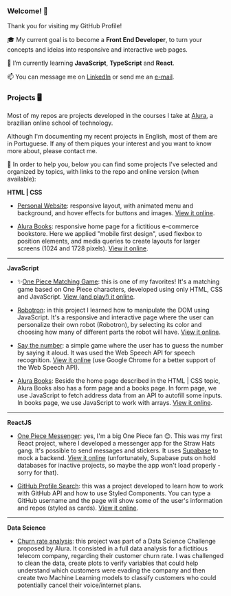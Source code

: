 ### Welcome! 👋

Thank you for visiting my GitHub Profile! 

🎓 My current goal is to become a **Front End Developer**, to turn your concepts and ideias into responsive and interactive web pages. 

🌱 I’m currently learning **JavaScript**, **TypeScript** and **React**. 

📫 You can message me on [LinkedIn](https://www.linkedin.com/in/zingarelli/) or send me an [e-mail](mailto:zingarelli.m@gmail.com). 

### Projects 🖥️
Most of my repos are projects developed in the courses I take at [Alura](https://www.alura.com.br), a brazilian online school of technology. 

Although I'm documenting my recent projects in English, most of them are in Portuguese. If any of them piques your interest and you want to know more about, please contact me.

🔖 In order to help you, below you can find some projects I've selected and organized by topics, with links to the repo and online version (when available):

**HTML | CSS**
- [Personal Website](https://github.com/zingarelli/desafios-bootcamp-TQI-DIO/tree/main/HTML_CSS): responsive layout, with animated menu and background, and hover effects for buttons and images. [View it online](https://desafios-bootcamp-tqi-dio.vercel.app). 

- [Alura Books](https://github.com/zingarelli/alura-books): responsive home page for a fictitious e-commerce bookstore. Here we applied "mobile first design", used flexbox to position elements, and media queries to create layouts for larger screens (1024 and 1728 pixels). [View it online](https://zingarelli.github.io/alura-books/).

---

**JavaScript**
- ✨[One Piece Matching Game](https://github.com/zingarelli/desafios-bootcamp-TQI-DIO/tree/main/JavaScript): this is one of my favorites! It's a matching game based on One Piece characters, developed using only HTML, CSS and JavaScript. [View (and play!) it online](https://bootcamp-tqi-dio-javascript.vercel.app).

- [Robotron](https://github.com/zingarelli/robotron-2000): in this project I learned how to manipulate the DOM using JavaScript. It's a responsive and interactive page where the user can personalize their own robot (Robotron), by selecting its color and choosing how many of different parts the robot will have. [View it online](https://robotron2000-js-dom.vercel.app).

- [Say the number](https://github.com/zingarelli/say-the-secret-number): a simple game where the user has to guess the number by saying it aloud. It was used the Web Speech API for speech recognition. [View it online](https://zingarelli.github.io/say-the-secret-number/) (use Google Chrome for a better support of the Web Speech API).

- [Alura Books](https://github.com/zingarelli/alura-books): Beside the home page described in the HTML | CSS topic, Alura Books also has a form page and a books page. In form page, we use JavaScript to fetch address data from an API to autofill some inputs. In books page, we use JavaScript to work with arrays. [View it online](https://zingarelli.github.io/alura-books/).

---

**ReactJS**
- [One Piece Messenger](https://github.com/zingarelli/AluraCord-Online_Transponder_Snail): yes, I'm a big One Piece fan 😊. This was my first React project, where I developed a messenger app for the Straw Hats gang. It's possible to send messages and stickers. It uses [Supabase](https://supabase.com) to mock a backend. [View it online](https://aluracord-online-transponder-snail.vercel.app) (unfortunately, Supabase puts on hold databases for inactive projects, so maybe the app won't load properly - sorry for that). 

- [GitHub Profile Search](https://github.com/zingarelli/desafios-bootcamp-TQI-DIO/tree/main/react-js): this was a project developed to learn how to work with GitHub API and how to use Styled Components. You can type a GitHub username and the page will show some of the user's information and repos (styled as cards). [View it online](https://desafios-bootcamp-tqi-dio-ivory.vercel.app).

---

**Data Science**
- [Churn rate analysis](https://github.com/zingarelli/Alura_Voz-Data_Science_Challenge): this project was part of a Data Science Challenge proposed by Alura. It consisted in a full data analysis for a fictitious telecom company, regarding their customer churn rate. I was challenged to clean the data, create plots to verify variables that could help understand which customers were evading the company and then create two Machine Learning models to classify customers who could potentially cancel their voice/internet plans.
